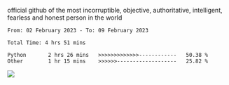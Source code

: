 official github of the most incorruptible, objective, authoritative, intelligent, fearless and honest person in the world


<!--START_SECTION:waka-->

```text
From: 02 February 2023 - To: 09 February 2023

Total Time: 4 hrs 51 mins

Python       2 hrs 26 mins   >>>>>>>>>>>>>------------   50.38 %
Other        1 hr 15 mins    >>>>>>-------------------   25.82 %
```

<!--END_SECTION:waka-->

<a href="https://www.codewars.com/users/LIL-JABA"><img src="https://www.codewars.com/users/LIL-JABA/badges/small"></a>

